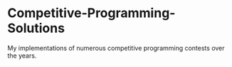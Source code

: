 # Competitive-Programming-Solutions
My implementations of numerous competitive programming contests over the years.

